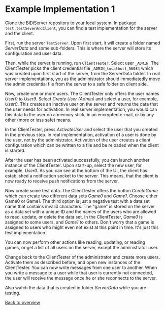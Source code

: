 # Example Implementation 1

Clone the BiDiServer repository to your local system. In package `test.testSeverAndClient`, you can find a test implementation for the server and the client.

First, run the server `TestServer`. Upon first start, it will create a folder named *ServerData* and some sub-folders. This is where the server will store its configuration and user data.

Then, while the server is running, run `ClientTester`. Select user  `_ADMIN`. The ClientTester picks the client credential file `_ADMIN_localhost_56084` which was created upon first start of the server, from the ServerData folder. In real server implementations, you as the administrator should immediatedly move the admin credential file from the server to a safe folder on client side.

Now, create one or more users. The ClientTester only offers the user names *User0* to *User9*. Select *Create User (Admin)* and select a user, for example, *User0*. This creates an inactive user on the server and returns the data that the user needs for activation. In real server implementation, you would can this data to the user on a memory stick, in an encrypted e-mail, or by any other (more or less safe) means. 

In the ClientTester, press *ActivateUser* and select the user that you created in the previous step. In real implementation, activation of a user is done by the user, not by the administrator. Activation of the user creates a client configuration which can be written to a file and be reloaded when the client is started.

After the user has been activated successfully, you can launch another instance of the ClientTester. Upon start-up, select the new user, for example, *User0*. As you can see at the bottom of the UI, the client has established a notification socket to the server. This means, that the client is now ready to receive push notifications from the server.

Now create some test data. The ClientTester offers the button *CreateGame* which can create two different data sets *Game0* and *Game1*. Choose either Game0 or Game1. The third option is just a negative test with a data set name that contains invalid characters. The "game" is stored on the server as a data set with a unique ID and the names of the users who are allowed to read, update, or delete the data set. In the ClientTester, *Game0* is assigned to some users, and *Game1* to others. Don't worry that a game is assigned to users who might even not exist at this point in time. It's just this test implementation.

You can now perform other actions like reading, updating, or reading games, or get a list of all users on the server, except the administrator user.

Change back to the ClientTester of the administrator and create more users. Activate them as described before, and open new instances of the ClientTester. You can now write messages from one user to another. When you write a message to a user while that user is currently not connected, the user will receive the message once he or she reconnects to the server.

Also watch the data that is created in folder *ServerData* while you are testing.

[Back to overview](README.md)

